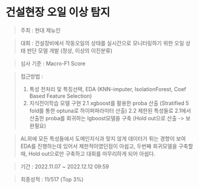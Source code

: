 # 건설현장 오일 이상 탐지

> 주최 : 현대 제뉴인

> 대회 : 건설장비에서 작동오일의 상태를 실시간으로 모니터링하기 위한 오일 상태 판단 모델 개발 (정상, 이상의 이진분류)

> 심사 기준 : Macro-F1 Score

> 접근방법 : 
> 1. 특성 전처리 및 특징선택, EDA
      (KNN-imputer, IsolationForest, Coef Based Feature Selection) 
> 2. 지식전이학습 모델 구현
> 	2.1 xgboost를 활용한 proba 산출
                  (Stratified 5 fold를 통한 optuna로 하이퍼파라미터 산출)
	2.2 제한된 특성들로 2.1에서 산출한 proba를 회귀하는 lgboost모델을 구축
	     (Hold out으로 산출 -> 보완필요)

> AL외에 모든 특성들에서 도메인지식과 맞지 않게 데이터가 튀는 경향이 보여 EDA를 진행하는데 있어서
   제한적이였던점이 아쉽고, 두번째 회귀모델을 구축할때, Hold out으로만 구축하고 대회를 마무리하게 되어 아쉽다.

> 기간 :  2022.11.07 ~ 2022.12.12 09:59

> 최종성적 : 11/517 (Top 3%)


